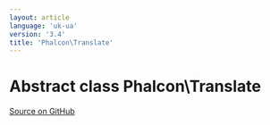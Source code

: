 ```yaml
---
layout: article
language: 'uk-ua'
version: '3.4'
title: 'Phalcon\Translate'
---
```


# Abstract class **Phalcon\Translate**

<a href="https://github.com/phalcon/cphalcon/tree/v3.4.0/phalcon/translate.zep" class="btn btn-default btn-sm">Source on GitHub</a>
